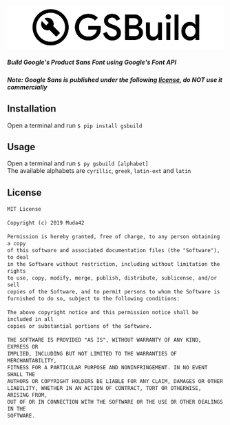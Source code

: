 ![gsbuild](https://raw.githubusercontent.com/Muda42/gsbuild/master/gsbuild.png)

##### Build Google's Product Sans Font using Google's Font API

##### Note: Google Sans is published under the following [license](https://fonts.google.com/license/googlerestricted), do NOT use it commercially

## Installation
Open a terminal and run `$ pip install gsbuild`

## Usage
Open a terminal and run `$ py gsbuild [alphabet]`  
The available alphabets are `cyrillic`, `greek`, `latin-ext` and `latin`

## License
```
MIT License

Copyright (c) 2019 Muda42

Permission is hereby granted, free of charge, to any person obtaining a copy
of this software and associated documentation files (the "Software"), to deal
in the Software without restriction, including without limitation the rights
to use, copy, modify, merge, publish, distribute, sublicense, and/or sell
copies of the Software, and to permit persons to whom the Software is
furnished to do so, subject to the following conditions:

The above copyright notice and this permission notice shall be included in all
copies or substantial portions of the Software.

THE SOFTWARE IS PROVIDED "AS IS", WITHOUT WARRANTY OF ANY KIND, EXPRESS OR
IMPLIED, INCLUDING BUT NOT LIMITED TO THE WARRANTIES OF MERCHANTABILITY,
FITNESS FOR A PARTICULAR PURPOSE AND NONINFRINGEMENT. IN NO EVENT SHALL THE
AUTHORS OR COPYRIGHT HOLDERS BE LIABLE FOR ANY CLAIM, DAMAGES OR OTHER
LIABILITY, WHETHER IN AN ACTION OF CONTRACT, TORT OR OTHERWISE, ARISING FROM,
OUT OF OR IN CONNECTION WITH THE SOFTWARE OR THE USE OR OTHER DEALINGS IN THE
SOFTWARE.